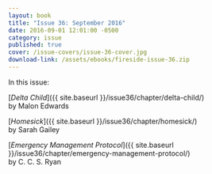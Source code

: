 ```yaml
---
layout: book
title: "Issue 36: September 2016"
date: 2016-09-01 12:01:00 -0500
category: issue
published: true
cover: /issue-covers/issue-36-cover.jpg
download-link: /assets/ebooks/fireside-issue-36.zip
---
```


In this issue:

[_Delta Child_]({{ site.baseurl }}/issue36/chapter/delta-child/)<br/>
by Malon Edwards

[_Homesick_]({{ site.baseurl }}/issue36/chapter/homesick/)<br/>
by Sarah Gailey

[_Emergency Management Protocol_]({{ site.baseurl }}/issue36/chapter/emergency-management-protocol/)<br/>
by C. C. S. Ryan
